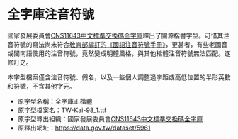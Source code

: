 # 全字庫注音符號

國家發展委員會[CNS11643中文標準交換碼全字庫](https://www.cns11643.gov.tw/)釋出了開源楷書字型。可惜其注音符號的寫法尚未符合[敎育部編訂的《國語注音符號手冊》](https://language.moe.gov.tw/001/Upload/files/site_content/M0001/juyin/index.html)，更甚者，有些老國音或閩南語使用的注音符號，竟然變成明體風格，與其他楷體注音符號無法匹配。遂修訂之。

本字型檔案僅含注音符號、假名，以及一些個人調整過字距或高低位置的半形英數和符號，不含其他字元。

* 原字型名稱：全字庫正楷體
* 原字型檔案名：TW-Kai-98_1.ttf
* 原字型釋出組織：國家發展委員會[CNS11643中文標準交換碼全字庫](https://www.cns11643.gov.tw/)
* 原釋出網址：https://data.gov.tw/dataset/5961
